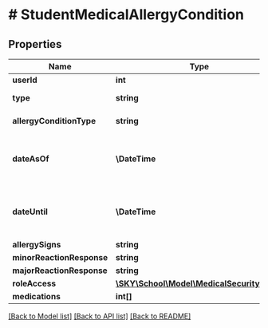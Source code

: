 # # StudentMedicalAllergyCondition

## Properties

Name | Type | Description | Notes
------------ | ------------- | ------------- | -------------
**userId** | **int** | The ID of the student |
**type** | **string** | The type of record to create. Allowed values: allergy, condition |
**allergyConditionType** | **string** | The ID or description of the allergy or condition. |
**dateAsOf** | **\DateTime** | The date the allergy or condition began. Use format ...  Uses &lt;a href&#x3D;\&quot;https://tools.ietf.org/html/rfc3339\&quot; target&#x3D;\&quot;_blank\&quot;&gt;ISO-8601&lt;/a&gt; format: &#x60;&#x60;&#x60;2022-01-20T16:30:00-05:00&#x60;&#x60;&#x60; |
**dateUntil** | **\DateTime** | The date the allergy or condition ended. Use format ...  Uses &lt;a href&#x3D;\&quot;https://tools.ietf.org/html/rfc3339\&quot; target&#x3D;\&quot;_blank\&quot;&gt;ISO-8601&lt;/a&gt; format: &#x60;&#x60;&#x60;2022-01-20T16:30:00-05:00&#x60;&#x60;&#x60; | [optional]
**allergySigns** | **string** | The signs of an allergic reaction | [optional]
**minorReactionResponse** | **string** | The response for a minor allergic reaction | [optional]
**majorReactionResponse** | **string** | The response for a major allergic reaction | [optional]
**roleAccess** | [**\SKY\School\Model\MedicalSecurityRole[]**](MedicalSecurityRole.md) | Array of roles | [optional]
**medications** | **int[]** | Array of medication IDs | [optional]

[[Back to Model list]](../../README.md#models) [[Back to API list]](../../README.md#endpoints) [[Back to README]](../../README.md)
